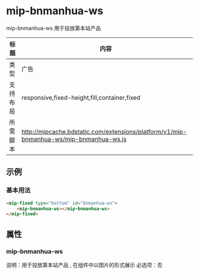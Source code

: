 # mip-bnmanhua-ws

mip-bnmanhua-ws 用于投放第本站产品

标题|内容
----|----
类型|广告
支持布局|responsive,fixed-height,fill,container,fixed
所需脚本|http://mipcache.bdstatic.com/extensions/platform/v1/mip-bnmanhua-ws/mip-bnmanhua-ws.js

## 示例

### 基本用法
```html
<mip-fixed type="bottom" id="bnmanhua-ws">
    <mip-bnmanhua-ws></mip-bnmanhua-ws>
</mip-fixed>
```

## 属性

### mip-bnmanhua-ws

说明：用于投放第本站产品 , 在组件中以图片的形式展示
必选项：否